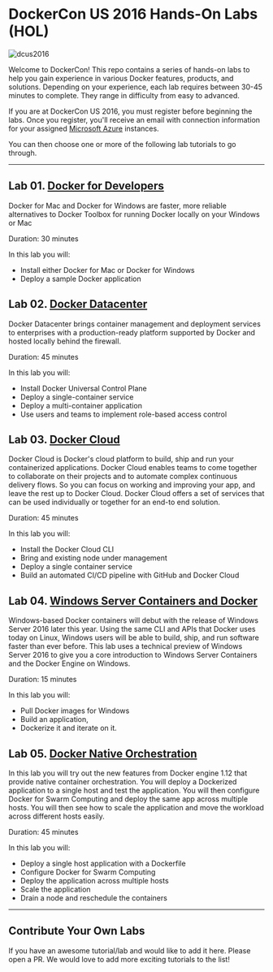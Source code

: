 # DockerCon US 2016 Hands-On Labs (HOL)

![dcus2016](images/dockercon.png)

Welcome to DockerCon! This repo contains a series of hands-on labs to help you gain experience in various Docker features, products, and solutions. Depending on your experience, each lab requires between 30-45 minutes to complete. They range in difficulty from easy to advanced.

If you are at DockerCon US 2016, you must register before beginning the labs. Once you register, you'll receive an email with connection information for your assigned [Microsoft Azure](https://azure.microsoft.com) instances.

You can then choose one or more of the following lab tutorials to go through.

---

## Lab 01. [Docker for Developers](https://github.com/docker/dcus-hol-2016/tree/master/docker-developer)

Docker for Mac and Docker for Windows are faster, more reliable alternatives to Docker Toolbox for running Docker locally on your Windows or Mac

Duration: 30 minutes

In this lab you will:

- Install either Docker for Mac or Docker for Windows
- Deploy a sample Docker application

## Lab 02. [Docker Datacenter](https://github.com/docker/dcus-hol-2016/tree/master/docker-datacenter)

Docker Datacenter brings container management and deployment services to enterprises with a production-ready platform supported by Docker and hosted locally behind the firewall.

Duration: 45 minutes

In this lab you will:

- Install Docker Universal Control Plane
- Deploy a single-container service
- Deploy a multi-container application
- Use users and teams to implement role-based access control

## Lab 03. [Docker Cloud](https://github.com/docker/dcus-hol-2016/tree/master/docker-cloud)

Docker Cloud is Docker's cloud platform to build, ship and run your containerized applications. Docker Cloud enables teams to come together to collaborate on their projects and to automate complex continuous delivery flows. So you can focus on working and improving your app, and leave the rest up to Docker Cloud. Docker Cloud offers a set of services that can be used individually or together for an end-to end solution.

Duration: 45 minutes

In this lab you will:

- Install the Docker Cloud CLI
- Bring and existing node under management
- Deploy a single container service
- Build an automated CI/CD pipeline with GitHub and Docker Cloud


## Lab 04. [Windows Server Containers and Docker](https://github.com/docker/dcus-hol-2016/tree/master/windows-containers)

Windows-based Docker containers will debut with the release of Windows Server 2016 later this year. Using the same CLI and APIs that Docker uses today on Linux, Windows users will be able to build, ship, and run software faster than ever before. This lab uses a technical preview of Windows Server 2016 to give you a core introduction to Windows Server Containers and the Docker Engine on Windows. 

Duration: 15 minutes

In this lab you will:

- Pull Docker images for Windows
- Build an application, 
- Dockerize it and iterate on it.


## Lab 05. [Docker Native Orchestration](https://github.com/docker/dcus-hol-2016/tree/master/docker-orchestration)

In this lab you will try out the new features from Docker engine 1.12 that provide native container orchestration. You will deploy a Dockerized application to a single host and test the application. You will then configure Docker for Swarm Computing and deploy the same app across multiple hosts. You will then see how to scale the application and move the workload across different hosts easily.

Duration: 45 minutes

In this lab you will:

- Deploy a single host application with a Dockerfile
- Configure Docker for Swarm Computing
- Deploy the application across multiple hosts
- Scale the application
- Drain a node and reschedule the containers




---

## Contribute Your Own Labs

If you have an awesome tutorial/lab and would like to add it here. Please open a PR. We would love to add more exciting tutorials to the list!

